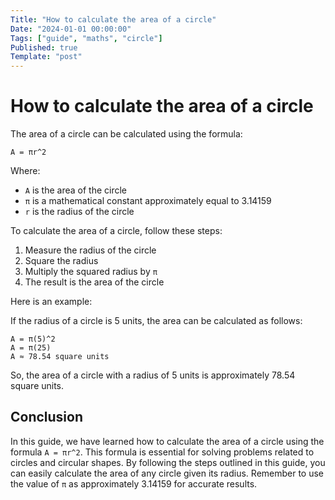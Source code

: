 ```yaml
---
Title: "How to calculate the area of a circle"
Date: "2024-01-01 00:00:00"
Tags: ["guide", "maths", "circle"]
Published: true
Template: "post"
---
```


# How to calculate the area of a circle

The area of a circle can be calculated using the formula:

```
A = πr^2
```

Where:
- `A` is the area of the circle
- `π` is a mathematical constant approximately equal to 3.14159
- `r` is the radius of the circle

To calculate the area of a circle, follow these steps:

1. Measure the radius of the circle
2. Square the radius
3. Multiply the squared radius by `π`
4. The result is the area of the circle

Here is an example:

If the radius of a circle is 5 units, the area can be calculated as follows:

```
A = π(5)^2
A = π(25)
A ≈ 78.54 square units
```

So, the area of a circle with a radius of 5 units is approximately 78.54 square units.

## Conclusion

In this guide, we have learned how to calculate the area of a circle using the formula `A = πr^2`. This formula is essential for solving problems related to circles and circular shapes. By following the steps outlined in this guide, you can easily calculate the area of any circle given its radius. Remember to use the value of `π` as approximately 3.14159 for accurate results.